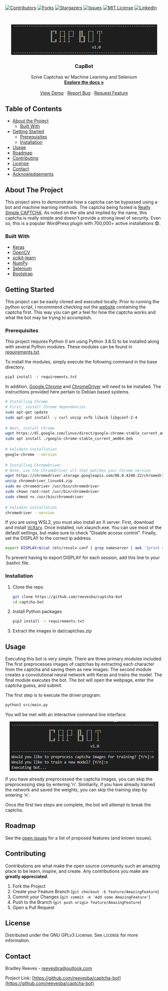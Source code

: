 <!-- PROJECT SHIELDS -->
<!--
*** I'm using markdown "reference style" links for readability.
*** Reference links are enclosed in brackets [ ] instead of parentheses ( ).
*** See the bottom of this document for the declaration of the reference variables
*** for contributors-url, forks-url, etc. This is an optional, concise syntax you may use.
*** https://www.markdownguide.org/basic-syntax/#reference-style-links
-->

[![Contributors][contributors-shield]][contributors-url]
[![Forks][forks-shield]][forks-url]
[![Stargazers][stars-shield]][stars-url]
[![Issues][issues-shield]][issues-url]
[![MIT License][license-shield]][license-url]
[![LinkedIn][linkedin-shield]][linkedin-url]

<!-- PROJECT LOGO -->
<br />
<p align="center">
  <a href="https://github.com/reevesba/captcha-bot">
    <img src="doc/imgs/capbot-logo.PNG" alt="Logo">
  </a>

  <h3 align="center">CapBot</h3>

  <p align="center">
    Solve Captchas w/ Machine Learning and Selenium
    <br />
    <a href="https://reevesba.github.io/captcha-bot/#doc"><strong>Explore the docs »</strong></a>
    <br />
    <br />
    <a href="https://github.com/reevesba/captcha-bot">View Demo</a>
    ·
    <a href="https://github.com/reevesba/captcha-bot/issues">Report Bug</a>
    ·
    <a href="https://github.com/reevesba/captcha-bot/issues">Request Feature</a>
  </p>
</p>

<!-- TABLE OF CONTENTS -->
## Table of Contents
* [About the Project](#about-the-project)
  * [Built With](#built-with)
* [Getting Started](#getting-started)
  * [Prerequisites](#prerequisites)
  * [Installation](#installation)
* [Usage](#usage)
* [Roadmap](#roadmap)
* [Contributing](#contributing)
* [License](#license)
* [Contact](#contact)
* [Acknowledgements](#acknowledgements)

<!-- ABOUT THE PROJECT -->
## About The Project
This project aims to demonstrate how a captcha can be bypassed using a bot and machine learning methods. The captcha being fooled is [Really Simple CAPTCHA](https://wordpress.org/plugins/really-simple-captcha/). As noted on the site and implied by the name, this captcha is really simple and doesn't provide a strong level of security. Even so, this is a popular WordPress plugin with 700,000+ active installations :fearful:.

### Built With
* [Keras](https://keras.io/)
* [OpenCV](https://docs.opencv.org/master/index.html)
* [scikit-learn](https://scikit-learn.org/stable/)
* [NumPy](https://numpy.org/doc/stable/contents.html)
* [Selenium](https://www.selenium.dev/)
* [Bootstrap](https://getbootstrap.com/)

<!-- GETTING STARTED -->
## Getting Started
This project can be easily cloned and executed locally. Prior to running the python script, I recommend checking out the [website](https://reevesba.github.io/captcha-bot/) containing the captcha first. This way you can get a feel for how the captcha works and what the bot may be trying to accomplish. 

### Prerequisites
This project requires Python (I am using Python 3.8.5) to be installed along with several Python modules. These modules can be found in [requirements.txt](requirements.txt). 

To install the modules, simply execute the following command in the base directory.
```sh
pip3 install -r requirements.txt
```

In addition, [Google Chrome](https://www.google.com/chrome/) and [ChromeDriver](https://chromedriver.chromium.org/downloads) will need to be installed. The instructions provided here pertain to Debian based systems.
```sh
# Installing Chrome
# First, install Chrome dependencies
sudo apt-get update
sudo apt-get install -y curl unzip xvfb libxi6 libgconf-2-4

# Next, install Chrome
wget https://dl.google.com/linux/direct/google-chrome-stable_current_amd64.deb
sudo apt install ./google-chrome-stable_current_amd64.deb

# Validate installation
google-chrome --version

# Installing ChromeDriver
# Note, use the ChromeDriver url that matches your Chrome version
wget https://chromedriver.storage.googleapis.com/86.0.4240.22/chromedriver_linux64.zip
unzip chromedriver_linux64.zip
sudo mv chromedriver /usr/bin/chromedriver
sudo chown root:root /usr/bin/chromedriver
sudo chmod +x /usr/bin/chromedriver

# Validate installation
chromedriver --version
```

If you are using WSL2, you must also install an X server. First, download and install [VcXsrv](https://sourceforge.net/projects/vcxsrv/). Once installed, run xlaunch.exe. You can use most of the default settings, but make sure to check "Disable access control". Finally, set the DISPLAY to the correct ip address.
```sh
export DISPLAY=$(cat /etc/resolv.conf | grep nameserver | awk '{print $2; exit;}'):0.0
```

To prevent having to export DISPLAY for each session, add this line to your .bashrc file.

### Installation

1. Clone the repo
    ```sh
    git clone https://github.com/reevesba/captcha-bot
    cd captcha-bot
    ```
2. Install Python packages
    ```sh
    pip3 install -r requirements.txt
    ```
3. Extract the images in dat/captchas.zip

<!-- USAGE EXAMPLES -->
## Usage
Executing this bot is very simple. There are three primary modules included. The first preprocesses images of captchas by extracting each character from the captcha and saving them as new images. The second module creates a convolutional neural network with Keras and trains the model. The final module executes the bot. The bot will open the webpage, enter the captcha guess, and submit. 

The first step is to execute the driver program. 
```sh
python3 src/main.py
```

You will be met with an interactive command line interface. 

<p align="center"><a href="https://github.com/reevesba/captcha-bot">
    <img src="doc/imgs/capbot-cli.PNG" alt="Logo">
</a></p>

If you have already preprocessed the captcha images, you can skip the preprocessing step by entering 'n'. Similiarily, if you have already trained the network and saved the weights, you can skip the training step by entering 'n'.

Once the first two steps are complete, the bot will attempt to break the captcha.

<!-- ROADMAP -->
## Roadmap
See the [open issues](https://github.com/reevesba/captcha-bot/issues) for a list of proposed features (and known issues).

<!-- CONTRIBUTING -->
## Contributing
Contributions are what make the open source community such an amazing place to be learn, inspire, and create. Any contributions you make are **greatly appreciated**.

1. Fork the Project
2. Create your Feature Branch (`git checkout -b feature/AmazingFeature`)
3. Commit your Changes (`git commit -m 'Add some AmazingFeature'`)
4. Push to the Branch (`git push origin feature/AmazingFeature`)
5. Open a Pull Request

<!-- LICENSE -->
## License
Distributed under the GNU GPLv3 License. See `LICENSE` for more information.

<!-- CONTACT -->
## Contact
Bradley Reeves - reevesbra@outlook.com

Project Link: [https://github.com/reevesba/captcha-bot](https://github.com/reevesba/captcha-bot)

<!-- ACKNOWLEDGEMENTS
## Acknowledgements
* [GitHub Emoji Cheat Sheet](https://www.webpagefx.com/tools/emoji-cheat-sheet)
* [Img Shields](https://shields.io)
* [Choose an Open Source License](https://choosealicense.com)
* [GitHub Pages](https://pages.github.com)
* [Animate.css](https://daneden.github.io/animate.css)
* [Loaders.css](https://connoratherton.com/loaders)
* [Slick Carousel](https://kenwheeler.github.io/slick)
* [Smooth Scroll](https://github.com/cferdinandi/smooth-scroll)
* [Sticky Kit](http://leafo.net/sticky-kit)
* [JVectorMap](http://jvectormap.com)
* [Font Awesome](https://fontawesome.com)
-->

<!-- MARKDOWN LINKS & IMAGES -->
<!-- https://www.markdownguide.org/basic-syntax/#reference-style-links -->
[contributors-shield]: https://img.shields.io/github/contributors/reevesba/captcha-bot?style=plastic
[contributors-url]: https://github.com/reevesba/captcha-bot/graphs/contributors
[forks-shield]: https://img.shields.io/github/forks/reevesba/captcha-bot?style=plastic
[forks-url]: https://github.com/reevesba/captcha-bot/network/members
[stars-shield]: https://img.shields.io/github/stars/reevesba/captcha-bot?style=plastic
[stars-url]: https://github.com/reevesba/captcha-bot/stargazers
[issues-shield]: https://img.shields.io/github/issues/reevesba/captcha-bot?style=plastic
[issues-url]: https://github.com/reevesba/captcha-bot/issues
[license-shield]: https://img.shields.io/github/license/reevesba/captcha-bot?style=plastic
[license-url]: https://github.com/reevesba/captcha-bot/blob/main/LICENSE
[linkedin-shield]: https://img.shields.io/badge/-LinkedIn-black.svg?style=plastic&logo=linkedin&colorB=555
[linkedin-url]: https://www.linkedin.com/in/bareeves/
[product-screenshot]: images/screenshot.png